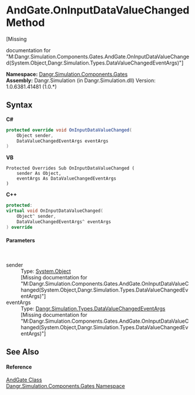 # AndGate.OnInputDataValueChanged Method 
 

\[Missing <summary> documentation for "M:Dangr.Simulation.Components.Gates.AndGate.OnInputDataValueChanged(System.Object,Dangr.Simulation.Types.DataValueChangedEventArgs)"\]

**Namespace:**&nbsp;<a href="N_Dangr_Simulation_Components_Gates">Dangr.Simulation.Components.Gates</a><br />**Assembly:**&nbsp;Dangr.Simulation (in Dangr.Simulation.dll) Version: 1.0.6381.41481 (1.0.*)

## Syntax

**C#**<br />
``` C#
protected override void OnInputDataValueChanged(
	Object sender,
	DataValueChangedEventArgs eventArgs
)
```

**VB**<br />
``` VB
Protected Overrides Sub OnInputDataValueChanged ( 
	sender As Object,
	eventArgs As DataValueChangedEventArgs
)
```

**C++**<br />
``` C++
protected:
virtual void OnInputDataValueChanged(
	Object^ sender, 
	DataValueChangedEventArgs^ eventArgs
) override
```


#### Parameters
&nbsp;<dl><dt>sender</dt><dd>Type: <a href="http://msdn2.microsoft.com/en-us/library/e5kfa45b" target="_blank">System.Object</a><br />\[Missing <param name="sender"/> documentation for "M:Dangr.Simulation.Components.Gates.AndGate.OnInputDataValueChanged(System.Object,Dangr.Simulation.Types.DataValueChangedEventArgs)"\]</dd><dt>eventArgs</dt><dd>Type: <a href="T_Dangr_Simulation_Types_DataValueChangedEventArgs">Dangr.Simulation.Types.DataValueChangedEventArgs</a><br />\[Missing <param name="eventArgs"/> documentation for "M:Dangr.Simulation.Components.Gates.AndGate.OnInputDataValueChanged(System.Object,Dangr.Simulation.Types.DataValueChangedEventArgs)"\]</dd></dl>

## See Also


#### Reference
<a href="T_Dangr_Simulation_Components_Gates_AndGate">AndGate Class</a><br /><a href="N_Dangr_Simulation_Components_Gates">Dangr.Simulation.Components.Gates Namespace</a><br />